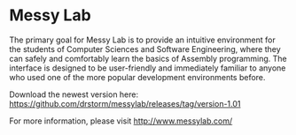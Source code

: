# Messy Lab

The primary goal for Messy Lab is to provide an intuitive environment for the students of Computer Sciences and Software Engineering, where they can safely and comfortably learn the basics of Assembly programming. The interface is designed to be user-friendly and immediately familiar to anyone who used one of the more popular development environments before.

Download the newest version here: https://github.com/drstorm/messylab/releases/tag/version-1.01

For more information, please visit http://www.messylab.com/
